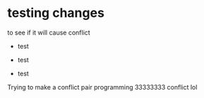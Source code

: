 # testing changes

to see if it will cause conflict

* test

* test

* test

Trying to make a conflict
pair programming 33333333
conflict lol